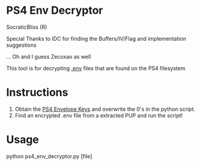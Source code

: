 # PS4 Env Decryptor
SocraticBliss (R)

Special Thanks to IDC for finding the Buffers/IV/Flag and implementation suggestions

... Oh and I guess Zecoxao as well

This tool is for decrypting [.env](https://www.psdevwiki.com/ps4/Envelope_file) files that are found on the PS4 filesystem

# Instructions
1) Obtain the [PS4 Envelope Keys](https://www.psdevwiki.com/ps4/Talk:Keys?section=63#Other_Keys_2) and overwrite the 0's in the python script.
2) Find an encrypted .env file from a extracted PUP and run the script!

# Usage
python ps4_env_decryptor.py [file]
